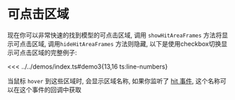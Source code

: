# 可点击区域

现在你可以非常快速的找到模型的可点击区域, 调用 `showHitAreaFrames` 方法将显示可点击区域, 调用`hideHitAreaFrames` 方法则隐藏, 以下是使用checkbox切换显示可点击区域的完整例子:

<<< ../../demos/index.ts#demo3{13,16 ts:line-numbers}

<Demo :demo="demo3" :style="{marginBottom: '50px'}"/>

当鼠标 `hover` 到这些区域时, 会显示区域名称, 如果你监听了 [hit 事件](./event.md#hit), 这个名称可以在这个事件的回调中获取

<script setup>
import { demo3 } from '../../demos/index.ts'
</script>
